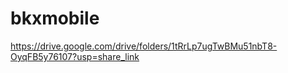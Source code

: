 # bkxmobile
https://drive.google.com/drive/folders/1tRrLp7ugTwBMu51nbT8-OyqFB5y76107?usp=share_link
